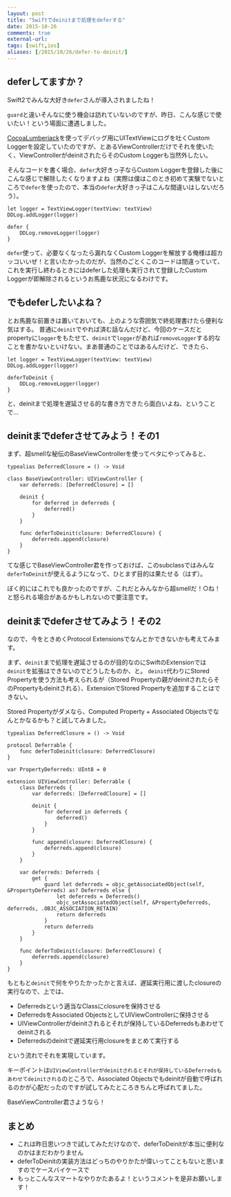 ```yaml
---
layout: post
title: "Swiftでdeinitまで処理をdeferする"
date: 2015-10-26
comments: true
external-url: 
tags: [swift,ios]
aliases: [/2015/10/26/defer-to-deinit/]
---
```


## deferしてますか？

Swift2でみんな大好き`defer`さんが導入されましたね！

`guard`と違いそんなに使う機会は訪れていないのですが、昨日、こんな感じで使いたい！という場面に遭遇しました。

[CocoaLumberjack](https://github.com/CocoaLumberjack/CocoaLumberjack)を使ってデバッグ用にUITextViewにログを吐くCustom Loggerを設定していたのですが、とあるViewControllerだけでそれを使いたく、ViewControllerがdeinitされたらそのCustom Loggerも当然外したい。

そんなコードを書く場合、`defer`大好きっ子ならCustom Loggerを登録した後にこんな感じで解除したくなりますよね（実際は僕はこのとき初めて実験でないところで`defer`を使ったので、本当の`defer`大好きっ子はこんな間違いはしないだろう）。

```
let logger = TextViewLogger(textView: textView)
DDLog.addLogger(logger)

defer {
    DDLog.removeLogger(logger)
}
```

`defer`使って、必要なくなったら漏れなくCustom Loggerを解放する俺様は超カッコいいぜ！と言いたかったのだが、当然のごとくこのコードは間違っていて、これを実行し終わるときにはdeferした処理も実行されて登録したCustom Loggerが即解除されるというお馬鹿な状況になるわけです。

## でもdeferしたいよね？

とお馬鹿な前置きは置いておいても、上のような雰囲気で終処理書けたら便利な気はする。
普通に`deinit`でやれば済む話なんだけど、今回のケースだとpropertyに`logger`をもたせて、`deinit`で`logger`があれば`removeLogger`する的なことを書かないといけない。まあ普通のことではあるんだけど、できたら、

```
let logger = TextViewLogger(textView: textView)
DDLog.addLogger(logger)

deferToDeinit {
    DDLog.removeLogger(logger)
}
```

と、deinitまで処理を遅延させる的な書き方できたら面白いよね、ということで...

<!-- more -->

## deinitまでdeferさせてみよう！その1

まず、超smellな秘伝のBaseViewControllerを使ってベタにやってみると、

```
typealias DeferredClosure = () -> Void

class BaseViewController: UIViewController {
    var deferreds: [DeferredClosure] = []

    deinit {
        for deferred in deferreds {
            deferred()
        }
    }

    func deferToDeinit(closure: DeferredClosure) {
        deferreds.append(closure)
    }
}
```

てな感じでBaseViewController君を作っておけば、このsubclassではみんな`deferToDeinit`が使えるようになって、ひとまず目的は果たせる（はず）。

ぼく的にはこれでも良かったのですが、これだとみんなから超smellだ！○ね！と怒られる場合があるかもしれないので要注意です。

## deinitまでdeferさせてみよう！その2

なので、今をときめくProtocol Extensionsでなんとかできないかも考えてみます。

まず、`deinit`まで処理を遅延させるのが目的なのにSwiftのExtensionでは`deinit`を拡張はできないのでどうしたものか、と。
`deinit`代わりにStored Propertyを使う方法も考えられるが（Stored Propertyの親がdeinitされたらそのPropertyもdeinitされる）、ExtensionでStored Propertyを追加することはできない。

Stored Propertyがダメなら、Computed Property + Associated Objectsでなんとかなるかも？と試してみました。

```
typealias DeferredClosure = () -> Void

protocol Deferrable {
    func deferToDeinit(closure: DeferredClosure)
}

var PropertyDeferreds: UInt8 = 0

extension UIViewController: Deferrable {
    class Deferreds {
        var deferreds: [DeferredClosure] = []

        deinit {
            for deferred in deferreds {
                deferred()
            }
        }

        func append(closure: DeferredClosure) {
            deferreds.append(closure)
        }
    }

    var deferreds: Deferreds {
        get {
            guard let deferreds = objc_getAssociatedObject(self, &PropertyDeferreds) as? Deferreds else {
                let deferreds = Deferreds()
                objc_setAssociatedObject(self, &PropertyDeferreds, deferreds, .OBJC_ASSOCIATION_RETAIN)
                return deferreds
            }
            return deferreds
        }
    }

    func deferToDeinit(closure: DeferredClosure) {
        deferreds.append(closure)
    }
}
```

もともと`deinit`で何をやりたかったかと言えば、遅延実行用に渡したclosureの実行なので、上では、

- Deferredsという適当なClassにclosureを保持させる
- DeferredsをAssociated ObjectsとしてUIViewControllerに保持させる
- UIViewControllerがdeinitされるとそれが保持しているDeferredsもあわせてdeinitされる
- Deferredsのdeinitで遅延実行用closureをまとめて実行する

という流れでそれを実現しています。

キーポイントは`UIViewControllerがdeinitされるとそれが保持しているDeferredsもあわせてdeinitされる`のところで、Associated Objectsでもdeinitが自動で呼ばれるのかが心配だったのですが試してみたところきちんと呼ばれてました。

BaseViewController君さようなら！

## まとめ

- これは昨日思いつきで試してみただけなので、deferToDeinitが本当に便利なのかはまだわかりません
- deferToDeinitの実装方法はどっちのやりかたが偉いってこともないと思いますのでケースバイケースで
- もっとこんなスマートなやりかたあるよ！というコメントを是非お願いします！
